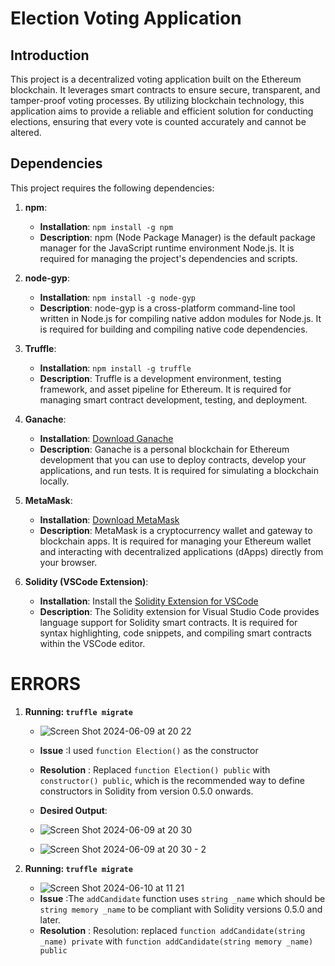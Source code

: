 # Election Voting Application

## Introduction

This project is a decentralized voting application built on the Ethereum blockchain. 
It leverages smart contracts to ensure secure, transparent, and tamper-proof voting processes. 
By utilizing blockchain technology, this application aims to provide a reliable and efficient solution for conducting elections, ensuring that every vote is counted accurately and cannot be altered.

## Dependencies

This project requires the following dependencies:

1. **npm**:
   - **Installation**: `npm install -g npm`
   - **Description**: npm (Node Package Manager) is the default package manager for the JavaScript runtime environment Node.js. It is required for managing the project's dependencies and scripts.

2. **node-gyp**:
   - **Installation**: `npm install -g node-gyp`
   - **Description**: node-gyp is a cross-platform command-line tool written in Node.js for compiling native addon modules for Node.js. It is required for building and compiling native code dependencies.

3. **Truffle**:
   - **Installation**: `npm install -g truffle`
   - **Description**: Truffle is a development environment, testing framework, and asset pipeline for Ethereum. It is required for managing smart contract development, testing, and deployment.

4. **Ganache**:
   - **Installation**: [Download Ganache](https://www.trufflesuite.com/ganache)
   - **Description**: Ganache is a personal blockchain for Ethereum development that you can use to deploy contracts, develop your applications, and run tests. It is required for simulating a blockchain locally.

5. **MetaMask**:
   - **Installation**: [Download MetaMask](https://metamask.io/)
   - **Description**: MetaMask is a cryptocurrency wallet and gateway to blockchain apps. It is required for managing your Ethereum wallet and interacting with decentralized applications (dApps) directly from your browser.

6. **Solidity (VSCode Extension)**:
   - **Installation**: Install the [Solidity Extension for VSCode](https://marketplace.visualstudio.com/items?itemName=JuanBlanco.solidity)
   - **Description**: The Solidity extension for Visual Studio Code provides language support for Solidity smart contracts. It is required for syntax highlighting, code snippets, and compiling smart contracts within the VSCode editor.

# ERRORS
1. **Running: `truffle migrate`**
   - ![Screen Shot 2024-06-09 at 20 22](https://github.com/Sequence-94/election-app/assets/53806574/b56f7597-ea37-41b8-9842-18abd92a4a62)

   - **Issue** :I used `function Election()` as the constructor
   - **Resolution** : Replaced `function Election() public` with `constructor() public`, which is the recommended way to define constructors in Solidity from version 0.5.0 onwards.
   - **Desired Output**:
   - ![Screen Shot 2024-06-09 at 20 30](https://github.com/Sequence-94/election-app/assets/53806574/0dd079a1-1ad4-41ef-b8f9-6773d1012906)
   - ![Screen Shot 2024-06-09 at 20 30 - 2](https://github.com/Sequence-94/election-app/assets/53806574/a015b7a9-2571-40b4-927b-9ca68cdd221d)

2. **Running: `truffle migrate`**
   - ![Screen Shot 2024-06-10 at 11 21](https://github.com/Sequence-94/election-app/assets/53806574/b106174a-fcdf-4c87-bf0f-aa7d67ef115a)
   - **Issue** :The `addCandidate` function uses `string _name` which should be `string memory _name` to be compliant with Solidity versions 0.5.0 and later.
   - **Resolution** : Resolution: replaced `function addCandidate(string _name) private` with  `function addCandidate(string memory _name) public`

